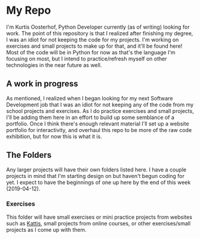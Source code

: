 # My Repo

I'm Kurtis Oosterhof, Python Developer currently (as of writing) looking for work. The point of this repository is that I realized after finishing my degree, I was an idiot for not keeping the code for my projects. I'm working on exercises and small projects to make up for that, and it'll be found here! Most of the code will be in Python for now as that's the language I'm focusing on most, but I intend to practice/refresh myself on other technologies in the near future as well.

## A work in progress

As mentioned, I realized when I began looking for my next Software Development job that I was an idiot for not keeping any of the code from my school projects and exercises. As I do practice exercises and small projects, I'll be adding them here in an effort to build up some semblance of a portfolio. Once I think there's enough relevant material I'll set up a website portfolio for interactivity, and overhaul this repo to be more of the raw code exhibition, but for now this is what it is.

## The Folders

Any larger projects will have their own folders listed here. I have a couple projects in mind that I'm starting design on but haven't begun coding for yet. I expect to have the beginnings of one up here by the end of this week (2019-04-12).

### Exercises

This folder will have small exercises or mini practice projects from websites such as [Kattis](https://open.kattis.com/), small projects from online courses, or other exercises/small projects as I come up with them.
